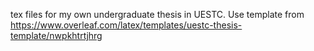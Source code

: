 tex files for my own undergraduate thesis in UESTC. Use template from https://www.overleaf.com/latex/templates/uestc-thesis-template/nwpkhtrtjhrg

